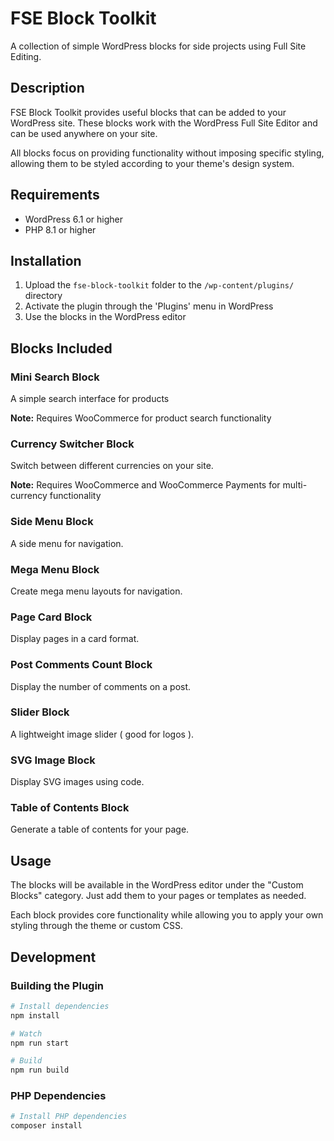 # FSE Block Toolkit

A collection of simple WordPress blocks for side projects using Full Site Editing.

## Description

FSE Block Toolkit provides useful blocks that can be added to your WordPress site. These blocks work with the WordPress Full Site Editor and can be used anywhere on your site.

All blocks focus on providing functionality without imposing specific styling, allowing them to be styled according to your theme's design system.

## Requirements

- WordPress 6.1 or higher
- PHP 8.1 or higher

## Installation

1. Upload the `fse-block-toolkit` folder to the `/wp-content/plugins/` directory
2. Activate the plugin through the 'Plugins' menu in WordPress
3. Use the blocks in the WordPress editor

## Blocks Included

### Mini Search Block
A simple search interface for products

**Note:** Requires WooCommerce for product search functionality

### Currency Switcher Block
Switch between different currencies on your site.

**Note:** Requires WooCommerce and WooCommerce Payments for multi-currency functionality

### Side Menu Block
A side menu for navigation.

### Mega Menu Block
Create mega menu layouts for navigation.

### Page Card Block
Display pages in a card format.

### Post Comments Count Block
Display the number of comments on a post.

### Slider Block
A lightweight image slider ( good for logos ).

### SVG Image Block
Display SVG images using code.

### Table of Contents Block
Generate a table of contents for your page.

## Usage

The blocks will be available in the WordPress editor under the "Custom Blocks" category. Just add them to your pages or templates as needed.

Each block provides core functionality while allowing you to apply your own styling through the theme or custom CSS.

## Development

### Building the Plugin

```bash
# Install dependencies
npm install

# Watch
npm run start

# Build
npm run build

```

### PHP Dependencies

```bash
# Install PHP dependencies
composer install
``` 